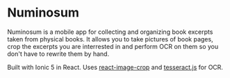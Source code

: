 # Numinosum

Numinosum is a mobile app for collecting and organizing book excerpts taken from physical books. It allows you to take pictures of book pages, crop the excerpts you are interrested in and perform OCR on them so you don't have to rewrite them by hand.

Built with Ionic 5 in React. Uses [react-image-crop](https://github.com/DominicTobias/react-image-crop) and [tesseract.js](https://github.com/naptha/tesseract.js) for OCR.
